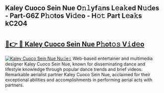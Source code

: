 ## Kaley Cuoco Sein Nue O𝚗𝚕yf𝚊ns L𝚎a𝚔ed N𝚞𝚍es - Part-G6Z P𝚑𝚘tos Vi𝚍𝚎o - H𝚘𝚝 Part L𝚎a𝚔s kC2O4

# <h2><a href="http://kf19q23.oniu.top/?m=Kaley+Cuoco+Sein+Nue">🔗👉 🔴 Kaley Cuoco Sein Nue P𝚑ot𝚘𝚜 V𝚒d𝚎o</a></h2>

[![Kaley Cuoco Sein Nue Nu𝚍e𝚜](https://i.imgur.com/0qMVB7G.gif)](http://kf19q23.oniu.top/?m=Kaley+Cuoco+Sein+Nue)
Web-based entertainer and multimedia designer Kaley Cuoco Sein Nue, known for disseminating dance and lifestyle knowledge through popular dance trends and brief videos. Remarkable aerialist partner Kaley Cuoco Sein Nue, acclaimed for their exceptional abilities and accomplishments in performing aerial acts with partners.  
